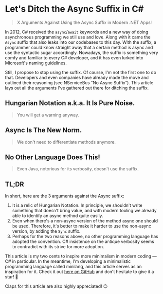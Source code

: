 # Let's Ditch the Async Suffix in C#

> X Arguments Against Using the Async Suffix in Modern .NET Apps!

In 2012, C# received the `async`/`await` keywords and a new way of doing asynchronous programming we still use and love. Along with it came the `Async` suffix that also leaks into our codebases to this day. With the suffix, a programmer could know straight away that a certain method is async and use the syntactic sugar accordingly. Nowadays, the suffix is something very comfy and familiar to every C# developer, and it has even lurked into Microsoft's naming guidelines.

Still, I propose to stop using the suffix. Of course, I'm not the first one to do that. Developers and even companies have already made the move and outlined their reasoning (see NServiceBus "No Async Suffix"). This article lays out all the arguments I've gathered out there for ditching the suffix.

## Hungarian Notation a.k.a. It Is Pure Noise.

> You will get a warning anyway.

## Async Is The New Norm.

> We don't need to differentiate methods anymore.

## No Other Language Does This!

> Even Java, notorious for its verbosity, doesn't use the suffix.

## TL;DR

In short, here are the 3 arguments against the Async suffix:

1. It is a relic of Hungarian Notation. In principle, we shouldn't write something that doesn't bring value, and with modern tooling we already able to identify an async method quite easily.
2. Even when there's a non-async version of the method async one should be used. Therefore, it's better to make it harder to use the non-async version, by adding the `Sync` suffix.
3. Perhaps for the two reasons above, no other programming language has adopted the convention. C# insistence on the antique verbosity seems to contradict with its strive for more adoption.

This article is my two cents to inspire more minimalism in modern coding — C# in particular. In the meantime, I'm developing a minimalistic programming language called minilang, and this article serves as an inspiration for it. Check it out [here on GitHub](https://github.com/astorDev/minilang) and don't hesitate to give it a star! 🌟

Claps for this article are also highly appreciated! 😉